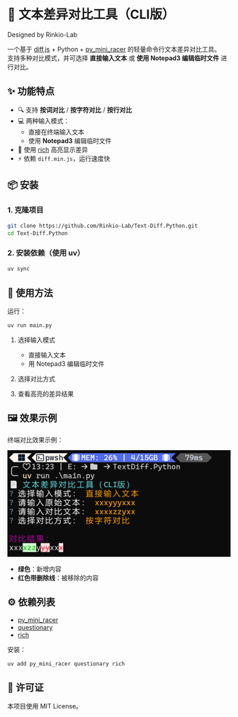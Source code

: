 # 📄 文本差异对比工具（CLI版）

Designed by Rinkio-Lab

一个基于 [diff.js](https://github.com/kpdecker/jsdiff) + Python + [py_mini_racer](https://github.com/sqreen/PyMiniRacer) 的轻量命令行文本差异对比工具。  
支持多种对比模式，并可选择 **直接输入文本** 或 **使用 Notepad3 编辑临时文件** 进行对比。

## ✨ 功能特点

- 🔍 支持 **按词对比** / **按字符对比** / **按行对比**
- 💻 两种输入模式：
  - 直接在终端输入文本
  - 使用 **Notepad3** 编辑临时文件
- 🎨 使用 [rich](https://github.com/Textualize/rich) 高亮显示差异
- ⚡ 依赖 `diff.min.js`，运行速度快

## 📦 安装

### 1. 克隆项目

```bash
git clone https://github.com/Rinkio-Lab/Text-Diff.Python.git
cd Text-Diff.Python
```

### 2. 安装依赖（使用 uv）

```bash
uv sync
```

## 🚀 使用方法

运行：

```bash
uv run main.py
```

1. 选择输入模式

   - 直接输入文本
   - 用 Notepad3 编辑临时文件
2. 选择对比方式
3. 查看高亮的差异结果

## 🖼️ 效果示例

终端对比效果示例：

![diff-preview](diff-preview.png)

- **绿色**：新增内容
- **红色带删除线**：被移除的内容

## ⚙️ 依赖列表

- [py\_mini\_racer](https://github.com/sqreen/PyMiniRacer)
- [questionary](https://github.com/tmbo/questionary)
- [rich](https://github.com/Textualize/rich)

安装：

```bash
uv add py_mini_racer questionary rich
```

## 📜 许可证

本项目使用 MIT License。
